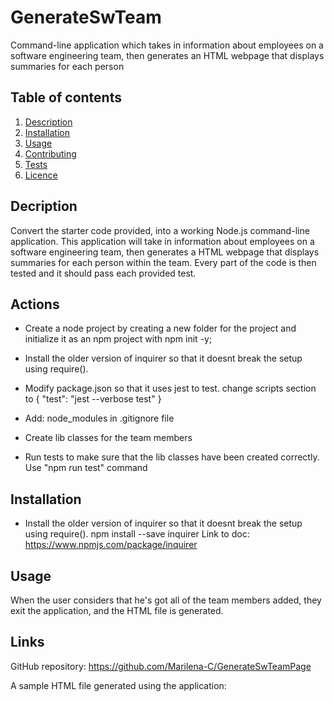 # GenerateSwTeam
Command-line application which takes in information about employees on a software engineering team, then generates an HTML webpage that displays summaries for each person
## Table of contents
  1. [Description](#description)
  2. [Installation](#installation)
  3. [Usage](#usage)  
  4. [Contributing](#contributing)
  5. [Tests](#tests)
  6. [Licence](#licence)


## Decription 
Convert the starter code provided, into a working Node.js command-line application. 
This application will take in information about employees on a software engineering team, then generates a HTML webpage that displays summaries for each person within the team.
Every part of the code is then tested and it should pass each provided test.

## Actions
- Create a node project by creating a new folder for the project and initialize it as an npm project with npm init -y;

- Install the older version of inquirer so that it doesnt break the setup using require(). 

- Modify package.json so that it uses jest to test.
        change scripts section to {
              "test": "jest --verbose test"
             }

- Add: node_modules in .gitignore file

- Create lib classes for the team members

- Run tests to make sure that the lib classes have been created correctly. Use "npm run test" command

## Installation
- Install the older version of inquirer so that it doesnt break the setup using require(). npm install --save inquirer
    Link to doc: https://www.npmjs.com/package/inquirer


## Usage

When the user considers that he's got all of the team members added, they exit the application, and the HTML file is generated.
## Links

GitHub repository: https://github.com/Marilena-C/GenerateSwTeamPage

A sample HTML file generated using the application: 